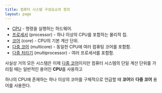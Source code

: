 ```yaml
---
title: 컴퓨터 시스템 구성요소의 정의
layout: page
---
```



* [CPU](CPU.html) - 명령을 실행하는 하드웨어.
* [프로세서](프로세서.html) (processor) - 하나 이상의 CPU를 포함하는 물리적 칩.
* [코어](코어.html) (core) - CPU의 기본 계산 단위.
* [다중 코어](다중-코어.html) (multicore) - 동일한 CPU에 여러 컴퓨팅 코어를 포함함.
* [다중 처리기](다중-처리기.html) (multiprocessor) - 여러 프로세서를 포함함.

사실상 거의 모든 시스템은 이제 [다중 코어](다중-코어.html)이지만 컴퓨터 시스템의 단일 계산 단위를 가리킬 때는 일반적인 용어인 **CPU**를 사용하고 

하나의 CPU에 존재하는 하나 이상의 코어를 구체적으로 언급할 때 **코어**와 **다중 코어** 용어를 사용한다.